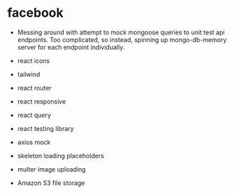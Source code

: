 # facebook

- Messing around with attempt to mock mongoose queries to unit test api endpoints. Too complicated, so instead, spinning up mongo-db-memory server for each endpoint individually.

- react icons
- tailwind
- react router
- react responsive
- react query
- react testing library
- axios mock
- skeleton loading placeholders
- multer image uploading
- Amazon S3 file storage
